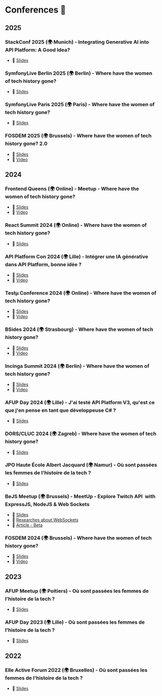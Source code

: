 # Conferences 🎤

## 2025

### StackConf 2025 (🌍 Munich) - Integrating Generative AI into API Platform: A Good Idea?

- 🎫 [Slides](https://lauwed.github.io/conferences/2024/stackconf-2025-integrate-api-platform-good-idea.html)

### SymfonyLive Berlin 2025 (🌍 Berlin) - Where have the women of tech history gone?

- 🎫 [Slides](https://lauwed.github.io/conferences/2025/symfonylive-berlin-2025-women-computer-science-history.html)

### SymfonyLive Paris 2025 (🌍 Paris) - Where have the women of tech history gone?

- 🎫 [Slides](https://lauwed.github.io/conferences/2025/symfonylive-paris-2025-women-computer-science-history.html)

### FOSDEM 2025 (🌍 Brussels) - Where have the women of tech history gone? 2.0

- 🎫 [Slides](https://lauwed.github.io/conferences/2025/fosdem-2024-women-computer-science-history.html)
- 🎥 [Video](https://fosdem.org/2025/schedule/event/fosdem-2025-4564-where-have-the-women-of-tech-history-gone-2-0/)

## 2024

### Frontend Queens (🌍 Online) - Meetup - Where have the women of tech history gone?

- 🎫 [Slides](https://lauwed.github.io/conferences/2024/react-summit-2024-women-computer-science-history.html)
- 🎥 [Video](https://www.youtube.com/watch?v=N4Kn_M39e2E&ab_channel=FrontendQueens)

### React Summit 2024 (🌍 Online) - Where have the women of tech history gone?

- 🎫 [Slides](https://lauwed.github.io/conferences/2024/react-summit-2024-women-computer-science-history.html)

### API Platform Con 2024 (🌍 Lille) - Intégrer une IA générative dans API Platform, bonne idée ?

- 🎫 [Slides](https://lauwed.github.io/conferences/2024/apip-2024-integrer-ia-dans-apip-bonne-idee.html)
- 🎥 [Video](https://www.youtube.com/watch?v=oz0mJH7zzrU&ab_channel=Les-Tilleuls.coop)

### Testμ Conference 2024 (🌍 Online) - Where have the women of tech history gone?

- 🎫 [Slides](https://lauwed.github.io/conferences/2024/testm-2024-women-computer-science-history.html)
- 🎥 [Video](https://www.youtube.com/watch?v=olxKEqR4Ofc&ab_channel=LambdaTest)

### BSides 2024 (🌍 Strasbourg) - Where have the women of tech history gone?

- 🎫 [Slides](https://lauwed.github.io/conferences/2024/bsides-2024-women-computer-science-history.html)
- 🎥 [Video](https://www.youtube.com/watch?v=1fOMwjlugdY)

### Incinga Summit 2024 (🌍 Berlin) - Where have the women of tech history gone?

- 🎫 [Slides](https://lauwed.github.io/conferences/2024/incinga-summit-2024-women-computer-science-history.html)
- 🎥 [Video](https://www.youtube.com/watch?v=r-cF7jGL43c)

### AFUP Day 2024 (🌍 Lille) - J'ai testé API Platform V3, qu'est ce que j'en pense en tant que développeuse C# ?

- 🎫 [Slides](https://lauwed.github.io/conferences/2024/afup-day-2024-api-platform-dot-net.html)

### DORS/CLUC 2024 (🌍 Zagreb) - Where have the women of tech history gone?

- 🎫 [Slides](https://lauwed.github.io/conferences/2024/dors-cluc-2024-women-computer-science-history.html)

### JPO Haute École Albert Jacquard (🌍 Namur) - Où sont passées les femmes de l'histoire de la tech ?

- 🎫 [Slides](https://lauwed.github.io/conferences/2024/jpo-heaj-namur-femmes-histoire-informatique.html)

### BeJS Meetup (🌍 Brussels) - MeetUp - Explore Twitch API  with ExpressJS, NodeJS & Web Sockets

- 🎫 [Slides](https://lauwed.github.io/conferences/2024/bejs-meetup-twitch-api-web-sockets.html)
- 📁 [Researches about WebSockets](https://tender-clavicle-239.notion.site/Researches-about-WebSockets-984022c5009f46ee844b75d48f3e2ea8)
- 📁 [Article - Beta](https://tender-clavicle-239.notion.site/Explore-Twitch-API-with-ExpressJS-NodeJS-Web-Sockets-En-construction-aec4e93c9c94473b84b1409256e2e186)

### FOSDEM 2024 (🌍 Brussels) - Where have the women of tech history gone?

- 🎫 [Slides](https://lauwed.github.io/conferences/2024/fosdem-2024-women-computer-science-history.html)
- 🎥 [Video](https://fosdem.org/2024/schedule/event/fosdem-2024-2850-where-have-the-women-of-tech-history-gone-/)

## 2023

### AFUP Meetup (🌍 Poitiers) - Où sont passées les femmes de l'histoire de la tech ?

- 🎫 [Slides](https://lauwed.github.io/conferences/2023/afup-day-lille-femmes-histoire-informatique.html)

### AFUP Day 2023 (🌍 Lille) - Où sont passées les femmes de l'histoire de la tech ?

- 🎫 [Slides](https://lauwed.github.io/conferences/2023/afup-day-lille-femmes-histoire-informatique.html)

## 2022

### Elle Active Forum 2022 (🌍 Bruxelles) - Où sont passées les femmes de l'histoire de la tech ?

- 🎫 [Slides](https://lauwed.github.io/conferences/2022/forum-elle-magazine-femmes-histoire-informatique.html)
